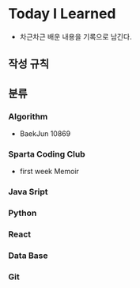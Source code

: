# Today I Learned

* 차근차근 배운 내용을 기록으로 남긴다.


## 작성 규칙




## 분류
### Algorithm

* BaekJun 10869

### Sparta Coding Club

* first week Memoir

### Java Sript

### Python

### React

### Data Base

### Git